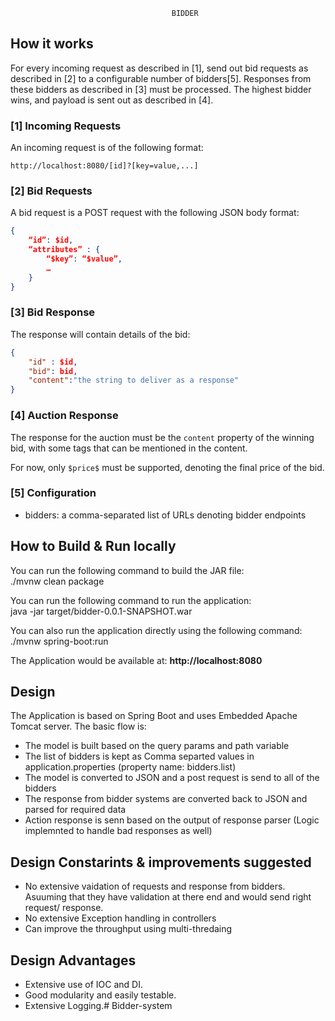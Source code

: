 
                                        BIDDER

How it works
------------

For every incoming request as described in [1], send out bid requests as described in [2] to a configurable number of bidders[5]. Responses from these bidders as described in [3] must be processed. The highest bidder wins, and payload is sent out as described in [4].

### [1] Incoming Requests

An incoming request is of the following format:

```
http://localhost:8080/[id]?[key=value,...]
```

### [2] Bid Requests

A bid request is a POST request with the following JSON body format:

```json
{
	“id”: $id,
	“attributes” : {
		“$key”: “$value”,
		…
	}
}
```

### [3] Bid Response

The response will contain details of the bid:

```json
{
	"id" : $id,
	"bid": bid,
	"content":"the string to deliver as a response"
}
```

### [4] Auction Response

The response for the auction must be the `content` property of the winning bid, with some tags that can be mentioned in the content.

For now, only `$price$` must be supported, denoting the final price of the bid.

### [5] Configuration

* bidders: a comma-separated list of URLs denoting bidder endpoints



 How to Build & Run locally
---------------------------
  You can run the following command to build the JAR file:  
   ./mvnw clean package 
      
  You can run the following command to run the application:    
  java -jar target/bidder-0.0.1-SNAPSHOT.war

  You can also run the application directly using the following command:  
  ./mvnw spring-boot:run  
  
  The Application would be available at: **http://localhost:8080**

  Design
  -------
  The Application is based on Spring Boot and uses Embedded Apache Tomcat server. The basic flow is:
  * The model is built based on the query params and path variable
  * The list of bidders is kept as Comma separted values in application.properties (property name: bidders.list)
  * The model is converted to JSON and a post request is send to all of the bidders
  * The response from bidder systems are converted back to JSON and parsed for required data
  * Action response is senn based on the output of response parser (Logic implemnted to handle bad responses as well)
  
  Design Constarints & improvements suggested
  -------------------------------------------
  
  * No extensive vaidation of requests and response from bidders. Asuuming that they have validation at there end and would send right request/ response.
  * No extensive Exception handling in controllers
  * Can improve the throughput using multi-thredaing 
  
   Design Advantages
   ------------------
  * Extensive use of IOC and DI.
  * Good modularity and easily testable.
  * Extensive Logging.# Bidder-system
